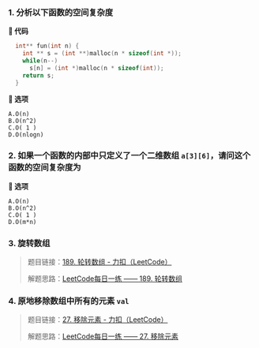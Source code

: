 ### 1. 分析以下函数的空间复杂度

**📃 代码**

```c
  int** fun(int n) {
    int ** s = (int **)malloc(n * sizeof(int *));
    while(n--)
      s[n] = (int *)malloc(n * sizeof(int));
    return s;
  }
```

**📃 选项**

```
A.O(n)
B.O(n^2)
C.O( 1 )
D.O(nlogn)
```



### 2. 如果一个函数的内部中只定义了一个二维数组 `a[3][6]`，请问这个函数的空间复杂度为

**📃 选项**

```
A.O(n)
B.O(n^2)
C.O( 1 )
D.O(m*n)
```



### 3. 旋转数组

> 题目链接：[189. 轮转数组 - 力扣（LeetCode）](https://leetcode.cn/problems/rotate-array/)
>
> 解题思路：[LeetCode每日一练 —— 189. 轮转数组](https://blog.csdn.net/m0_63325890/article/details/125881064)



### 4. 原地移除数组中所有的元素 `val`

>题目链接：[27. 移除元素 - 力扣（LeetCode）](https://leetcode.cn/problems/remove-element/)
>
>解题思路：[LeetCode每日一练 —— 27. 移除元素](https://blog.csdn.net/m0_63325890/article/details/125882348)















